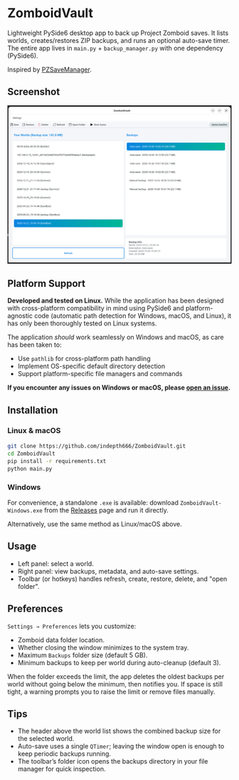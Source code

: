 # ZomboidVault

Lightweight PySide6 desktop app to back up Project Zomboid saves. It lists worlds, creates/restores ZIP backups, and runs an optional auto-save timer. The entire app lives in `main.py` + `backup_manager.py` with one dependency (PySide6).

Inspired by [PZSaveManager](https://github.com/Wirmaple73/PZSaveManager).

## Screenshot

![ZomboidVault Main Window](.github/screenshots/main.png)

## Platform Support

**Developed and tested on Linux.** While the application has been designed with cross-platform compatibility in mind using PySide6 and platform-agnostic code (automatic path detection for Windows, macOS, and Linux), it has only been thoroughly tested on Linux systems.

The application *should* work seamlessly on Windows and macOS, as care has been taken to:
- Use `pathlib` for cross-platform path handling
- Implement OS-specific default directory detection
- Support platform-specific file managers and commands

**If you encounter any issues on Windows or macOS, please [open an issue](https://github.com/indepth666/ZomboidVault/issues).**

## Installation

### Linux & macOS

```bash
git clone https://github.com/indepth666/ZomboidVault.git
cd ZomboidVault
pip install -r requirements.txt
python main.py
```

### Windows

For convenience, a standalone `.exe` is available: download `ZomboidVault-Windows.exe` from the [Releases](https://github.com/indepth666/ZomboidVault/releases) page and run it directly.

Alternatively, use the same method as Linux/macOS above.

## Usage

- Left panel: select a world.
- Right panel: view backups, metadata, and auto-save settings.
- Toolbar (or hotkeys) handles refresh, create, restore, delete, and "open folder".

## Preferences

`Settings → Preferences` lets you customize:
- Zomboid data folder location.
- Whether closing the window minimizes to the system tray.
- Maximum `Backups` folder size (default 5 GB).
- Minimum backups to keep per world during auto-cleanup (default 3).

When the folder exceeds the limit, the app deletes the oldest backups per world without going below the minimum, then notifies you. If space is still tight, a warning prompts you to raise the limit or remove files manually.

## Tips

- The header above the world list shows the combined backup size for the selected world.
- Auto-save uses a single `QTimer`; leaving the window open is enough to keep periodic backups running.
- The toolbar’s folder icon opens the backups directory in your file manager for quick inspection.
